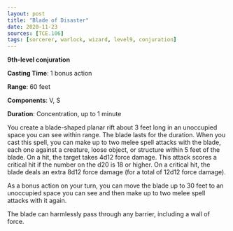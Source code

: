 ```yaml
---
layout: post
title: "Blade of Disaster"
date: 2020-11-23
sources: [TCE.106]
tags: [sorcerer, warlock, wizard, level9, conjuration]
---
```


**9th-level conjuration**

**Casting Time**: 1 bonus action

**Range**: 60 feet

**Components**: V, S

**Duration**: Concentration, up to 1 minute

You create a blade-shaped planar rift about 3 feet long in an unoccupied space you can see within range. The blade lasts for the duration. When you cast this spell, you can make up to two melee spell attacks with the blade, each one against a creature, loose object, or structure within 5 feet of the blade. On a hit, the target takes 4d12 force damage. This attack scores a critical hit if the number on the d20 is 18 or higher. On a critical hit, the blade deals an extra 8d12 force damage (for a total of 12d12 force damage).

As a bonus action on your turn, you can move the blade up to 30 feet to an unoccupied space you can see and then make up to two melee spell attacks with it again.

The blade can harmlessly pass through any barrier, including a wall of force.
